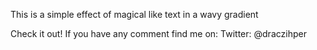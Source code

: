 This is a simple effect of magical like text in a wavy gradient

Check it out!
If you have any comment find me on:
Twitter: @draczihper
